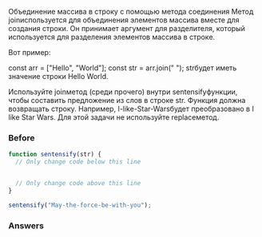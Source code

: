 Объединение массива в строку с помощью метода соединения
Метод joinиспользуется для объединения элементов массива вместе для создания строки. Он принимает аргумент для разделителя, который используется для разделения элементов массива в строке.

Вот пример:

const arr = ["Hello", "World"];
const str = arr.join(" ");
strбудет иметь значение строки Hello World.

Используйте joinметод (среди прочего) внутри sentensifyфункции, чтобы составить предложение из слов в строке str. Функция должна возвращать строку. Например, I-like-Star-Warsбудет преобразовано в I like Star Wars. Для этой задачи не используйте replaceметод.
### Before
```javascript
function sentensify(str) {
  // Only change code below this line


  // Only change code above this line
}

sentensify("May-the-force-be-with-you");
```
### Answers
```javascript

```
